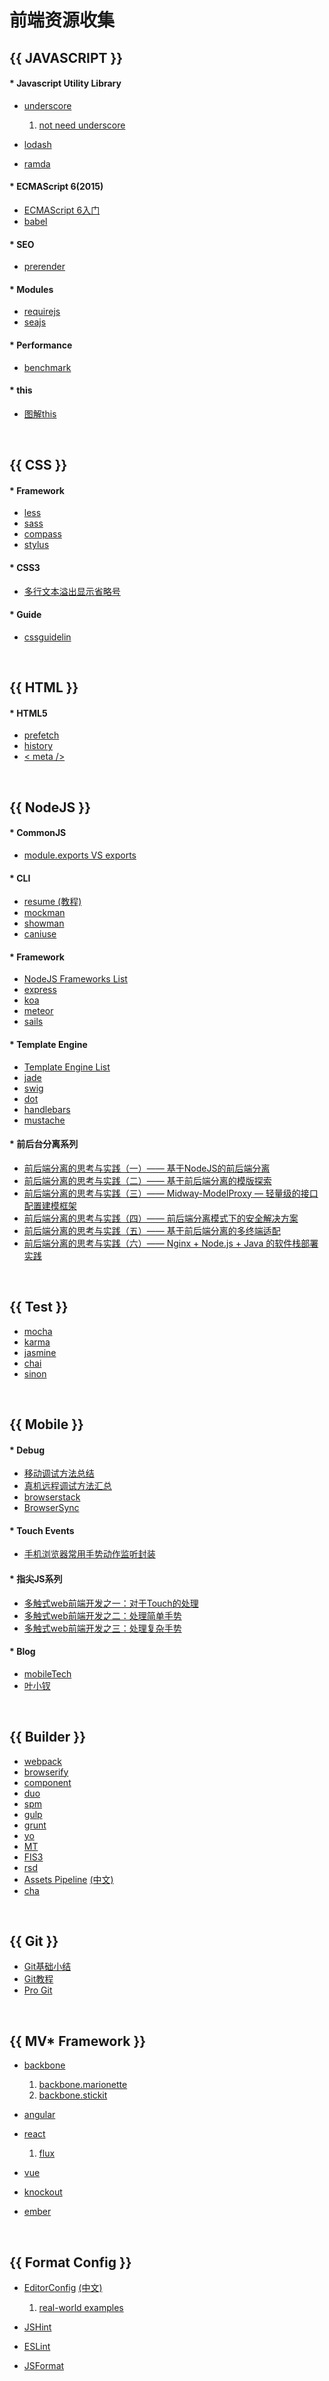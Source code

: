 # 前端资源收集

## {{ JAVASCRIPT }}

#### * Javascript Utility Library

- [underscore](https://github.com/jashkenas/underscore)
  1. [not need underscore](https://www.reindex.io/blog/you-might-not-need-underscore/)


- [lodash](https://github.com/lodash/lodash)
- [ramda](https://github.com/ramda/ramda)

#### * ECMAScript 6(2015)

- [ECMAScript 6入门](http://es6.ruanyifeng.com/)
- [babel](https://github.com/babel/babel)

#### * SEO

- [prerender](https://prerender.io/)

#### * Modules

- [requirejs](https://github.com/jrburke/requirejs)
- [seajs](https://github.com/seajs/seajs)

#### * Performance

- [benchmark](https://github.com/bestiejs/benchmark.js)

#### * this

- [图解this](http://mp.weixin.qq.com/s?__biz=MjM5MzMyNzg0MA==&mid=400197911&idx=2&sn=25ceb819a04d99a1eea27eeea94ae547&scene=0#wechat_redirect)

<br/>

## {{ CSS }}

#### * Framework

- [less](http://lesscss.org/)
- [sass](http://sass-lang.com/)
- [compass](http://compass-style.org/)
- [stylus](https://learnboost.github.io/stylus/)

#### * CSS3

- [多行文本溢出显示省略号](http://c7sky.com/text-overflow-ellipsis-on-multiline-text.html)

#### * Guide

- [cssguidelin](http://cssguidelin.es/)

<br/>

## {{ HTML }}

#### * HTML5

- [prefetch](http://www.jianshu.com/p/7f58ddfc1392)
- [history](http://www.zhangxinxu.com/wordpress/2013/06/html5-history-api-pushstate-replacestate-ajax/)
- [< meta />](http://segmentfault.com/a/1190000002407912)

<br/>

## {{ NodeJS }}

#### * CommonJS

- [module.exports VS exports](http://zihua.li/2012/03/use-module-exports-or-exports-in-node/)

#### * CLI

- [resume (教程)](http://segmentfault.com/a/1190000002918295)
- [mockman](https://github.com/FrendEr/mock-man)
- [showman](https://github.com/FrendEr/show-man)
- [caniuse](https://github.com/sgentle/caniuse-cmd)

#### * Framework

- [NodeJS Frameworks List](http://nodeframework.com/)
- [express](https://github.com/strongloop/express)
- [koa](https://github.com/koajs/koa)
- [meteor](https://github.com/meteor/meteor)
- [sails](https://github.com/balderdashy/sails)

#### * Template Engine

- [Template Engine List](http://garann.github.io/template-chooser/)
- [jade](https://github.com/jadejs/jade)
- [swig](https://github.com/paularmstrong/swig)
- [dot](https://github.com/olado/doT)
- [handlebars](https://github.com/wycats/handlebars.js)
- [mustache](https://github.com/janl/mustache.js)

#### * 前后台分离系列

- [前后端分离的思考与实践（一）—— 基于NodeJS的前后端分离](http://ued.taobao.org/blog/2014/04/full-stack-development-with-nodejs/)
- [前后端分离的思考与实践（二）—— 基于前后端分离的模版探索](http://ued.taobao.org/blog/2014/04/xtpl/)
- [前后端分离的思考与实践（三）—— Midway-ModelProxy — 轻量级的接口配置建模框架](http://ued.taobao.org/blog/2014/04/modelproxy/)
- [前后端分离的思考与实践（四）—— 前后端分离模式下的安全解决方案](http://ued.taobao.org/blog/2014/05/midway-security/)
- [前后端分离的思考与实践（五）—— 基于前后端分离的多终端适配](http://ued.taobao.org/blog/2014/05/cross-platform-tpl/)
- [前后端分离的思考与实践（六）—— Nginx + Node.js + Java 的软件栈部署实践](http://ued.taobao.org/blog/2014/05/midway-deploy/)

<br/>

## {{ Test }}

- [mocha](https://github.com/mochajs/mocha)
- [karma](https://github.com/karma-runner/karma)
- [jasmine](https://github.com/jasmine/jasmine)
- [chai](https://github.com/chaijs/chai)
- [sinon](https://github.com/sinonjs/sinon)

<br/>

## {{ Mobile }}

#### * Debug

- [移动调试方法总结](http://frend.cc/debug/2015/06/30/debug-gap.html)
- [真机远程调试方法汇总](http://blog.scalap.com/tech/18.html)
- [browserstack](https://www.browserstack.com/start#os=Windows&os_version=7&browser=IE&browser_version=8.0&zoom_to_fit=true&full_screen=true&resolution=responsive-mode&url=www.google.com&speed=1)
- [BrowserSync](https://github.com/BrowserSync/browser-sync)

#### * Touch Events

- [手机浏览器常用手势动作监听封装](http://wo.poco.cn/manson/post/id/268780)

#### * 指尖JS系列

- [多触式web前端开发之一：对于Touch的处理](http://www.cnblogs.com/pifoo/archive/2011/05/23/webkit-touch-event-1.html)
- [多触式web前端开发之二：处理简单手势](http://www.cnblogs.com/pifoo/archive/2011/05/22/webkit-touch-event-2.html)
- [多触式web前端开发之三：处理复杂手势](http://www.cnblogs.com/pifoo/archive/2011/05/22/webkit-touch-event-3.html)

#### * Blog

- [mobileTech](https://github.com/jtyjty99999/mobileTech)
- [叶小钗](http://www.cnblogs.com/yexiaochai/)

<br/>

## {{ Builder }}

- [webpack](https://github.com/webpack/webpack)
- [browserify](https://github.com/substack/node-browserify)
- [component](https://github.com/componentjs/component)
- [duo](https://github.com/duojs/duo)
- [spm](https://github.com/spmjs/spm)
- [gulp](https://github.com/gulpjs/gulp)
- [grunt](https://github.com/gruntjs/grunt)
- [yo](https://github.com/yeoman/yo)
- [MT](https://github.com/mtjs/mt)
- [FIS3](https://github.com/fex-team/fis3)
- [rsd](https://github.com/fouber/static-resource-digest)
- [Assets Pipeline](http://guides.rubyonrails.org/asset_pipeline.html) [(中文)](http://guides.ruby-china.org/asset_pipeline.html)
- [cha](https://github.com/chajs/cha)

<br/>

## {{ Git }}

- [Git基础小结](https://www.evernote.com/shard/s211/sh/1ac0b49c-1c14-4ea7-9152-a5885fa13c04/c1049382f77c8aaf)
- [Git教程](http://www.liaoxuefeng.com/wiki/0013739516305929606dd18361248578c67b8067c8c017b000)
- [Pro Git](http://iissnan.com/progit/)

<br/>

## {{ MV* Framework }}

- [backbone](https://github.com/jashkenas/backbone)
  1. [backbone.marionette](https://github.com/marionettejs/backbone.marionette)
  1. [backbone.stickit](https://github.com/NYTimes/backbone.stickit)

- [angular](https://github.com/angular/angular)
- [react](https://github.com/facebook/react)
    1. [flux](https://github.com/facebook/flux)
- [vue](https://github.com/vuejs/vue)
- [knockout](https://github.com/knockout/knockout)
- [ember](https://github.com/emberjs/ember.js)

<br/>

## {{ Format Config }}

- [EditorConfig](http://editorconfig.org/) [(中文)](http://ju.outofmemory.cn/entry/104488)
  1. [real-world examples](https://github.com/editorconfig/editorconfig/wiki/Projects-Using-EditorConfig)

- [JSHint](https://github.com/jshint/jshint)
- [ESLint](http://eslint.org/)
- [JSFormat](https://github.com/jdc0589/JsFormat)
